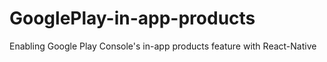 # GooglePlay-in-app-products

Enabling Google Play Console's in-app products feature with React-Native
